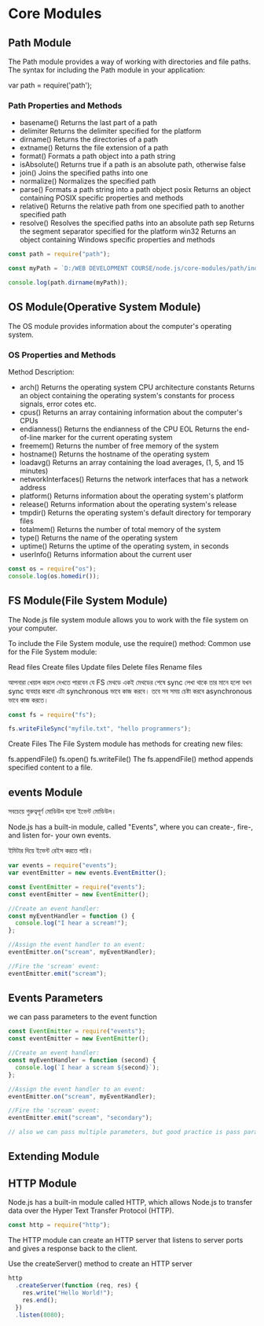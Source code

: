 # Core Modules

## Path Module

The Path module provides a way of working with directories and file paths.
The syntax for including the Path module in your application:

var path = require('path');

### Path Properties and Methods

- basename() Returns the last part of a path
- delimiter Returns the delimiter specified for the platform
- dirname() Returns the directories of a path
- extname() Returns the file extension of a path
- format() Formats a path object into a path string
- isAbsolute() Returns true if a path is an absolute path, otherwise false
- join() Joins the specified paths into one
- normalize() Normalizes the specified path
- parse() Formats a path string into a path object
  posix Returns an object containing POSIX specific properties and methods
- relative() Returns the relative path from one specified path to another specified path
- resolve() Resolves the specified paths into an absolute path
  sep Returns the segment separator specified for the platform
  win32 Returns an object containing Windows specific properties and methods

```javascript
const path = require("path");

const myPath = `D:/WEB DEVELOPMENT COURSE/node.js/core-modules/path/index`;

console.log(path.dirname(myPath));
```

## OS Module(Operative System Module)

The OS module provides information about the computer's operating system.

### OS Properties and Methods

Method Description:

- arch() Returns the operating system CPU architecture
  constants Returns an object containing the operating system's constants for process signals, error cotes etc.
- cpus() Returns an array containing information about the computer's CPUs
- endianness() Returns the endianness of the CPU
  EOL Returns the end-of-line marker for the current operating system
- freemem() Returns the number of free memory of the system
- hostname() Returns the hostname of the operating system
- loadavg() Returns an array containing the load averages, (1, 5, and 15 minutes)
- networkInterfaces() Returns the network interfaces that has a network address
- platform() Returns information about the operating system's platform
- release() Returns information about the operating system's release
- tmpdir() Returns the operating system's default directory for temporary files
- totalmem() Returns the number of total memory of the system
- type() Returns the name of the operating system
- uptime() Returns the uptime of the operating system, in seconds
- userInfo() Returns information about the current user

```javascript
const os = require("os");
console.log(os.homedir());
```

## FS Module(File System Module)

The Node.js file system module allows you to work with the file system on your computer.

To include the File System module, use the require() method:
Common use for the File System module:

Read files
Create files
Update files
Delete files
Rename files

আপনারা খেয়াল করলে দেখতে পারবেন যে FS মেথডে একই মেথডের শেষে sync লেখা থাকে তার মানে হলো যখন sync ব্যবহার করবো এটা synchronous ভাবে কাজ করবে। তবে সব সময় চেষ্টা করবে asynchronous ভাবে কাজ করতে।

```javascript
const fs = require("fs");

fs.writeFileSync("myfile.txt", "hello programmers");
```

Create Files
The File System module has methods for creating new files:

fs.appendFile()
fs.open()
fs.writeFile()
The fs.appendFile() method appends specified content to a file.

## events Module

সবচেয়ে গুরুত্বপূর্ণ মোডিউল হলো ইভেন্ট মোডিউল।

Node.js has a built-in module, called "Events", where you can create-, fire-, and listen for- your own events.

ইমিটার দিয়ে ইভেন্ট রেইস করতে পারি।

```javascript
var events = require("events");
var eventEmitter = new events.EventEmitter();
```

```javascript
const EventEmitter = require("events");
const eventEmitter = new EventEmitter();

//Create an event handler:
const myEventHandler = function () {
  console.log("I hear a scream!");
};

//Assign the event handler to an event:
eventEmitter.on("scream", myEventHandler);

//Fire the 'scream' event:
eventEmitter.emit("scream");
```

## Events Parameters

we can pass parameters to the event function

```javascript
const EventEmitter = require("events");
const eventEmitter = new EventEmitter();

//Create an event handler:
const myEventHandler = function (second) {
  console.log(`I hear a scream ${second}`);
};

//Assign the event handler to an event:
eventEmitter.on("scream", myEventHandler);

//Fire the 'scream' event:
eventEmitter.emit("scream", "secondary");

// also we can pass multiple parameters, but good practice is pass parameters in object if you wan to pass multiple parameters.
```

## Extending Module

## HTTP Module

Node.js has a built-in module called HTTP, which allows Node.js to transfer data over the Hyper Text Transfer Protocol (HTTP).

```js
const http = require("http");
```

The HTTP module can create an HTTP server that listens to server ports and gives a response back to the client.

Use the createServer() method to create an HTTP server

```javascript
http
  .createServer(function (req, res) {
    res.write("Hello World!");
    res.end();
  })
  .listen(8080);
```
